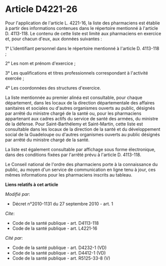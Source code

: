 # Article D4221-26

Pour l'application de l'article L. 4221-16, la liste des pharmaciens     est établie à partir des informations contenues dans
le répertoire mentionné à l'article D. 4113-118. Le contenu de cette liste est limité aux pharmaciens en exercice et, pour
chacun d'eux, aux données suivantes : 

1° L'identifiant personnel dans le répertoire mentionné à l'article D. 4113-118 ; 

2° Les nom et prénom d'exercice ; 

3° Les qualifications et titres professionnels correspondant à l'activité exercée ; 

4° Les coordonnées des structures d'exercice. 

La liste mentionnée au premier alinéa est consultable, pour chaque département, dans les locaux de la direction
départementale des affaires sanitaires et sociales ou d'autres organismes ouverts au public, désignés par arrêté du ministre
chargé de la santé ou, pour les pharmaciens appartenant aux cadres actifs du service de santé des armées, du ministre de la
défense. Pour Saint-Barthélemy et Saint-Martin, cette liste est consultable dans les locaux de la direction de la santé et du
développement social de la Guadeloupe ou d'autres organismes ouverts au public désignés par arrêté du ministre chargé de la
santé. 

La liste est également consultable par affichage sous forme électronique, dans des conditions fixées par l'arrêté prévu à
l'article D. 4113-118. 

Le Conseil national de l'ordre des pharmaciens porte à la connaissance du public, au moyen d'un service de communication en
ligne tenu à jour, ces mêmes informations pour les pharmaciens inscrits au tableau.

**Liens relatifs à cet article**

_Modifié par_:

  - Décret n°2010-1131 du 27 septembre 2010 - art. 1

_Cite_:

  - Code de la santé publique - art. D4113-118
  - Code de la santé publique - art. L4221-16

_Cité par_:

  - Code de la santé publique - art. D4232-1 (VD)
  - Code de la santé publique - art. D4412-1 (VD)
  - Code de la santé publique - art. R5125-33-8 (V)
